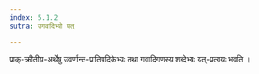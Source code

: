 ```yaml
---
index: 5.1.2
sutra: उगवादिभ्यो यत्

---
```

प्राक्-क्रीतीय-अर्थेषु उवर्णान्त-प्रातिपदिकेभ्यः तथा गवादिगणस्य शब्देभ्यः यत्-प्रत्ययः भवति । 